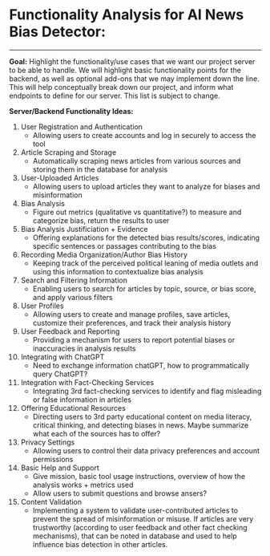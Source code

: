 # Functionality Analysis for AI News Bias Detector:
***

**Goal:**
Highlight the functionality/use cases that we want our project server to be able to handle. We will highlight basic functionality 
points for the backend, as well as optional add-ons that we may implement down the line. This will help conceptually break down our 
project, and inform what endpoints to define for our server. This list is subject to change. 

**Server/Backend Functionality Ideas:**
1. User Registration and Authentication
    - Allowing users to create accounts and log in securely to access the tool
2. Article Scraping and Storage
    - Automatically scraping news articles from various sources and storing them in the database for analysis
3. User-Uploaded Articles
    - Allowing users to upload articles they want to analyze for biases and misinformation
4. Bias Analysis
    - Figure out metrics (qualitative vs quantitative?) to measure and categorize bias, return the results to user
5. Bias Analysis Justificiation + Evidence
    - Offering explanations for the detected bias results/scores, indicating specific sentences or passages contributing to the bias
6. Recording Media Organization/Author Bias History
    - Keeping track of the perceived political leaning of media outlets and using this information to contextualize bias analysis
7. Search and Filtering Information
    - Enabling users to search for articles by topic, source, or bias score, and apply various filters
8. User Profiles
    - Allowing users to create and manage profiles, save articles, customize their preferences, and track their analysis history
9. User Feedback and Reporting
    - Providing a mechanism for users to report potential biases or inaccuracies in analysis results
10. Integrating with ChatGPT
    - Need to exchange information chatGPT, how to programmatically query ChatGPT?
11. Integration with Fact-Checking Services
    - Integrating 3rd fact-checking services to identify and flag misleading or false information in articles
12. Offering Educational Resources
    - Directing users to 3rd party educational content on media literacy, critical thinking, and detecting biases in news. Maybe summarize what each of the sources has to offer?
13. Privacy Settings
    - Allowing users to control their data privacy preferences and account permissions
14. Basic Help and Support
    - Give mission, basic tool usage instructions, overview of how the analysis works + metrics used
    - Allow users to submit questions and browse ansers?
15. Content Validation
    - Implementing a system to validate user-contributed articles to prevent the spread of misinformation or misuse. If articles are very trustworthy (according to user feedback and other fact checking mechanisms), that can be noted in database and used to help influence bias detection in other articles. 




